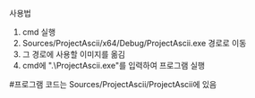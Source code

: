 사용법
1. cmd 실행
2. Sources/ProjectAscii/x64/Debug/ProjectAscii.exe 경로로 이동
3. 그 경로에 사용할 이미지를 옮김
4. cmd에 ".\ProjectAscii.exe"를 입력하여 프로그램 실행

#프로그램 코드는 Sources/ProjectAscii/ProjectAscii에 있음
